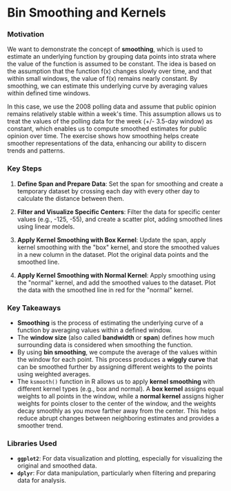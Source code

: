 # Bin Smoothing and Kernels

### Motivation

We want to demonstrate the concept of **smoothing**, which is used to estimate an underlying function by grouping data points into strata where the value of the function is assumed to be constant. The idea is based on the assumption that the function f(x) changes slowly over time, and that within small windows, the value of f(x) remains nearly constant. By smoothing, we can estimate this underlying curve by averaging values within defined time windows. 

In this case, we use the 2008 polling data and assume that public opinion remains relatively stable within a week's time. This assumption allows us to treat the values of the polling data for the week (+/- 3.5-day window) as constant, which enables us to compute smoothed estimates for public opinion over time. The exercise shows how smoothing helps create smoother representations of the data, enhancing our ability to discern trends and patterns.

### Key Steps

1. **Define Span and Prepare Data**: Set the span for smoothing and create a temporary dataset by crossing each day with every other day to calculate the distance between them.

2. **Filter and Visualize Specific Centers**: Filter the data for specific center values (e.g., -125, -55), and create a scatter plot, adding smoothed lines using linear models.

3. **Apply Kernel Smoothing with Box Kernel**: Update the span, apply kernel smoothing with the "box" kernel, and store the smoothed values in a new column in the dataset. Plot the original data points and the smoothed line.

4. **Apply Kernel Smoothing with Normal Kernel**: Apply smoothing using the "normal" kernel, and add the smoothed values to the dataset. Plot the data with the smoothed line in red for the "normal" kernel.

### Key Takeaways

- **Smoothing** is the process of estimating the underlying curve of a function by averaging values within a defined window.
- The **window size** (also called **bandwidth** or **span**) defines how much surrounding data is considered when smoothing the function.
- By using **bin smoothing**, we compute the average of the values within the window for each point. This process produces a **wiggly curve** that can be smoothed further by assigning different weights to the points using weighted averages.
- The `ksmooth()` function in R allows us to apply **kernel smoothing** with different kernel types (e.g., box and normal). A **box kernel** assigns equal weights to all points in the window, while a **normal kernel** assigns higher weights for points closer to the center of the window, and the weights decay smoothly as you move farther away from the center. This helps reduce abrupt changes between neighboring estimates and provides a smoother trend.

### Libraries Used

- **`ggplot2`**: For data visualization and plotting, especially for visualizing the original and smoothed data.
- **`dplyr`**: For data manipulation, particularly when filtering and preparing data for analysis.
